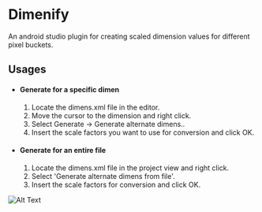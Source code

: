 # Dimenify
An android studio plugin for creating scaled dimension values for different pixel buckets.

## Usages
  * #### Generate for a specific dimen
     1. Locate the dimens.xml file in the editor.
     2. Move the cursor to the dimension and right click.
     3. Select Generate -> Generate alternate dimens..
     4. Insert the scale factors you want to use for conversion and click OK.

  * #### Generate for an entire file
     1. Locate the dimens.xml file in the project view and right click.
     2. Select 'Generate alternate dimens from file'.
     3. Insert the scale factors for conversion and click OK.









![Alt Text](https://github.com/humblerookie/dimenify/blob/master/dimenify.gif)


